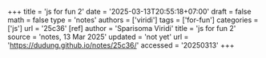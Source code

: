 +++
title = 'js for fun 2'
date = '2025-03-13T20:55:18+07:00'
draft = false
math = false
type = 'notes'
authors = ['viridi']
tags = ['for-fun']
categories = ['js']
url = '25c36'
[ref]
author = 'Sparisoma Viridi'
title = 'js for fun 2'
source = 'notes, 13 Mar 2025'
updated = 'not yet'
url = 'https://dudung.github.io/notes/25c36/'
accessed = '20250313'
+++
